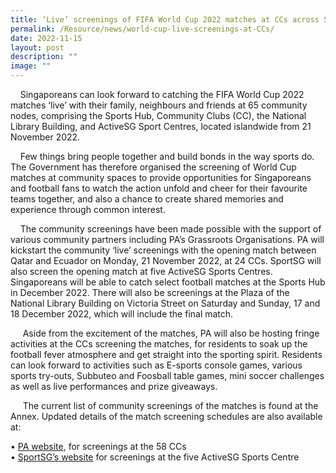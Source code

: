 ```yaml
---
title: ‘Live’ screenings of FIFA World Cup 2022 matches at CCs across Singapore
permalink: /Resource/news/world-cup-live-screenings-at-CCs/
date: 2022-11-15
layout: post
description: ""
image: ""
---
```

    Singaporeans can look forward to catching the FIFA World Cup 2022 matches ‘live’ with their family, neighbours and friends at 65 community nodes, comprising the Sports Hub, Community Clubs (CC), the National Library Building, and ActiveSG Sport Centres, located islandwide from 21 November 2022.

    Few things bring people together and build bonds in the way sports do. The Government has therefore organised the screening of World Cup matches at community spaces to provide opportunities for Singaporeans and football fans to watch the action unfold and cheer for their favourite teams together, and also a chance to create shared memories and experience through common interest. 

    The community screenings have been made possible with the support of various community partners including PA’s Grassroots Organisations. PA will kickstart the community ‘live’ screenings with the opening match between Qatar and Ecuador on Monday, 21 November 2022, at 24 CCs. SportSG will also screen the opening match at five ActiveSG Sports Centres. Singaporeans will be able to catch select football matches at the Sports Hub in December 2022. There will also be screenings at the Plaza of the National Library Building on Victoria Street on Saturday and Sunday, 17 and 18 December 2022, which will include the final match.

  

     Aside from the excitement of the matches, PA will also be hosting fringe activities at the CCs screening the matches, for residents to soak up the football fever atmosphere and get straight into the sporting spirit. Residents can look forward to activities such as E-sports console games, various sports try-outs, Subbuteo and Foosball table games, mini soccer challenges as well as live performances and prize giveaways.

     The current list of community screenings of the matches is found at the Annex. Updated details of the match screening schedules are also available at:

• [PA website](https://www.pa.gov.sg/worldcup), for screenings at the 58 CCs<br>
• [SportSG’s website](https://go.gov.sg/worldcup2022-live) for screenings at the five ActiveSG Sports Centre